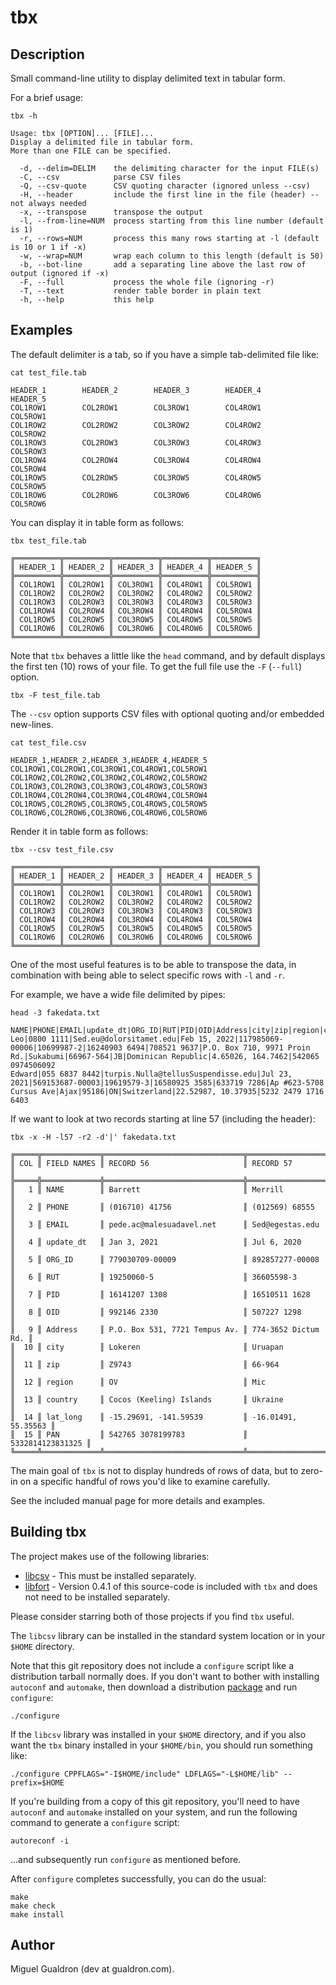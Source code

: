 # tbx

## Description

Small command-line utility to display delimited text in tabular form.

For a brief usage:

```
tbx -h

Usage: tbx [OPTION]... [FILE]...
Display a delimited file in tabular form.
More than one FILE can be specified.

  -d, --delim=DELIM    the delimiting character for the input FILE(s)
  -C, --csv            parse CSV files
  -Q, --csv-quote      CSV quoting character (ignored unless --csv)
  -H, --header         include the first line in the file (header) -- not always needed
  -x, --transpose      transpose the output
  -l, --from-line=NUM  process starting from this line number (default is 1)
  -r, --rows=NUM       process this many rows starting at -l (default is 10 or 1 if -x)
  -w, --wrap=NUM       wrap each column to this length (default is 50)
  -b, --bot-line       add a separating line above the last row of output (ignored if -x)
  -F, --full           process the whole file (ignoring -r)
  -T, --text           render table border in plain text
  -h, --help           this help
```

## Examples

The default delimiter is a tab, so if you have a simple tab-delimited file 
like:

```
cat test_file.tab

HEADER_1        HEADER_2        HEADER_3        HEADER_4        HEADER_5
COL1ROW1        COL2ROW1        COL3ROW1        COL4ROW1        COL5ROW1
COL1ROW2        COL2ROW2        COL3ROW2        COL4ROW2        COL5ROW2
COL1ROW3        COL2ROW3        COL3ROW3        COL4ROW3        COL5ROW3
COL1ROW4        COL2ROW4        COL3ROW4        COL4ROW4        COL5ROW4
COL1ROW5        COL2ROW5        COL3ROW5        COL4ROW5        COL5ROW5
COL1ROW6        COL2ROW6        COL3ROW6        COL4ROW6        COL5ROW6
```


You can display it in table form as follows:

```
tbx test_file.tab

╔══════════╦══════════╦══════════╦══════════╦══════════╗
║ HEADER_1 ║ HEADER_2 ║ HEADER_3 ║ HEADER_4 ║ HEADER_5 ║
╠══════════╬══════════╬══════════╬══════════╬══════════╣
║ COL1ROW1 ║ COL2ROW1 ║ COL3ROW1 ║ COL4ROW1 ║ COL5ROW1 ║
║ COL1ROW2 ║ COL2ROW2 ║ COL3ROW2 ║ COL4ROW2 ║ COL5ROW2 ║
║ COL1ROW3 ║ COL2ROW3 ║ COL3ROW3 ║ COL4ROW3 ║ COL5ROW3 ║
║ COL1ROW4 ║ COL2ROW4 ║ COL3ROW4 ║ COL4ROW4 ║ COL5ROW4 ║
║ COL1ROW5 ║ COL2ROW5 ║ COL3ROW5 ║ COL4ROW5 ║ COL5ROW5 ║
║ COL1ROW6 ║ COL2ROW6 ║ COL3ROW6 ║ COL4ROW6 ║ COL5ROW6 ║
╚══════════╩══════════╩══════════╩══════════╩══════════╝
```

Note that `tbx` behaves a little like the `head` command, and by default
displays the first ten (10) rows of your file.  To get the full file use the
`-F` (`--full`) option.

```
tbx -F test_file.tab
```

The `--csv` option supports CSV files with optional quoting and/or embedded 
new-lines.

```
cat test_file.csv

HEADER_1,HEADER_2,HEADER_3,HEADER_4,HEADER_5
COL1ROW1,COL2ROW1,COL3ROW1,COL4ROW1,COL5ROW1
COL1ROW2,COL2ROW2,COL3ROW2,COL4ROW2,COL5ROW2
COL1ROW3,COL2ROW3,COL3ROW3,COL4ROW3,COL5ROW3
COL1ROW4,COL2ROW4,COL3ROW4,COL4ROW4,COL5ROW4
COL1ROW5,COL2ROW5,COL3ROW5,COL4ROW5,COL5ROW5
COL1ROW6,COL2ROW6,COL3ROW6,COL4ROW6,COL5ROW6
```

Render it in table form as follows:

```
tbx --csv test_file.csv

╔══════════╦══════════╦══════════╦══════════╦══════════╗
║ HEADER_1 ║ HEADER_2 ║ HEADER_3 ║ HEADER_4 ║ HEADER_5 ║
╠══════════╬══════════╬══════════╬══════════╬══════════╣
║ COL1ROW1 ║ COL2ROW1 ║ COL3ROW1 ║ COL4ROW1 ║ COL5ROW1 ║
║ COL1ROW2 ║ COL2ROW2 ║ COL3ROW2 ║ COL4ROW2 ║ COL5ROW2 ║
║ COL1ROW3 ║ COL2ROW3 ║ COL3ROW3 ║ COL4ROW3 ║ COL5ROW3 ║
║ COL1ROW4 ║ COL2ROW4 ║ COL3ROW4 ║ COL4ROW4 ║ COL5ROW4 ║
║ COL1ROW5 ║ COL2ROW5 ║ COL3ROW5 ║ COL4ROW5 ║ COL5ROW5 ║
║ COL1ROW6 ║ COL2ROW6 ║ COL3ROW6 ║ COL4ROW6 ║ COL5ROW6 ║
╚══════════╩══════════╩══════════╩══════════╩══════════╝
```

One of the most useful features is to be able to transpose the data, in
combination with being able to select specific rows with `-l` and `-r`.

For example, we have a wide file delimited by pipes:


```
head -3 fakedata.txt

NAME|PHONE|EMAIL|update_dt|ORG_ID|RUT|PID|OID|Address|city|zip|region|country|lat_long|PAN
Leo|0800 1111|Sed.eu@dolorsitamet.edu|Feb 15, 2022|117985069-00006|10699987-2|16240903 6494|708521 9637|P.O. Box 710, 9971 Proin Rd.|Sukabumi|66967-564|JB|Dominican Republic|4.65026, 164.7462|542065 0974506092
Edward|055 6837 8442|turpis.Nulla@tellusSuspendisse.edu|Jul 23, 2021|569153687-00003|19619579-3|16580925 3585|633719 7286|Ap #623-5708 Cursus Ave|Ajax|95186|ON|Switzerland|22.52987, 10.37935|5232 2479 1716 6403
```

If we want to look at two records starting at line 57 (including the header):


```
tbx -x -H -l57 -r2 -d'|' fakedata.txt

╔═════╦═════════════╦═══════════════════════════════╦═════════════════════╗
║ COL ║ FIELD NAMES ║ RECORD 56                     ║ RECORD 57           ║
╠═════╬═════════════╬═══════════════════════════════╬═════════════════════╣
║   1 ║ NAME        ║ Barrett                       ║ Merrill             ║
║   2 ║ PHONE       ║ (016710) 41756                ║ (012569) 68555      ║
║   3 ║ EMAIL       ║ pede.ac@malesuadavel.net      ║ Sed@egestas.edu     ║
║   4 ║ update_dt   ║ Jan 3, 2021                   ║ Jul 6, 2020         ║
║   5 ║ ORG_ID      ║ 779030709-00009               ║ 892857277-00008     ║
║   6 ║ RUT         ║ 19250060-5                    ║ 36605598-3          ║
║   7 ║ PID         ║ 16141207 1308                 ║ 16510511 1628       ║
║   8 ║ OID         ║ 992146 2330                   ║ 507227 1298         ║
║   9 ║ Address     ║ P.O. Box 531, 7721 Tempus Av. ║ 774-3652 Dictum Rd. ║
║  10 ║ city        ║ Lokeren                       ║ Uruapan             ║
║  11 ║ zip         ║ Z9743                         ║ 66-964              ║
║  12 ║ region      ║ OV                            ║ Mic                 ║
║  13 ║ country     ║ Cocos (Keeling) Islands       ║ Ukraine             ║
║  14 ║ lat_long    ║ -15.29691, -141.59539         ║ -16.01491, 55.35563 ║
║  15 ║ PAN         ║ 542765 3078199783             ║    5332814123831325 ║
╚═════╩═════════════╩═══════════════════════════════╩═════════════════════╝
``` 

The main goal of `tbx` is not to display hundreds of rows of data, but to
zero-in on a specific handful of rows you'd like to examine carefully.

See the included manual page for more details and examples.

## Building tbx

The project makes use of the following libraries:

- [libcsv](https://github.com/rgamble/libcsv) - This must be installed separately.
- [libfort](https://github.com/seleznevae/libfort) - Version 0.4.1 of this source-code is included with `tbx` and does not need to be installed separately.

Please consider starring both of those projects if you find `tbx` useful.

The `libcsv` library can be installed in the standard system location or in your `$HOME` directory.

Note that this git repository does not include a `configure` script like a 
distribution tarball normally does.  If you don't want to bother with 
installing `autoconf` and `automake`, then download a distribution
[package](https://github.com/mgualdron/tbx/releases/download/v0.0.3/tbx-0.0.3.tar.gz)
and run `configure`:

```
./configure
```

If the `libcsv` library was installed in your `$HOME` directory, 
and if you also want the `tbx` binary installed in your `$HOME/bin`, you should 
run something like:

```
./configure CPPFLAGS="-I$HOME/include" LDFLAGS="-L$HOME/lib" --prefix=$HOME
```

If you're building from a copy of this git repository, you'll need to have 
`autoconf` and `automake` installed on your system, and run the following 
command to generate a `configure` script:

```
autoreconf -i
```

...and subsequently run `configure` as mentioned before.

After `configure` completes successfully, you can do the usual:

```
make
make check
make install
```

## Author

Miguel Gualdron (dev at gualdron.com).
